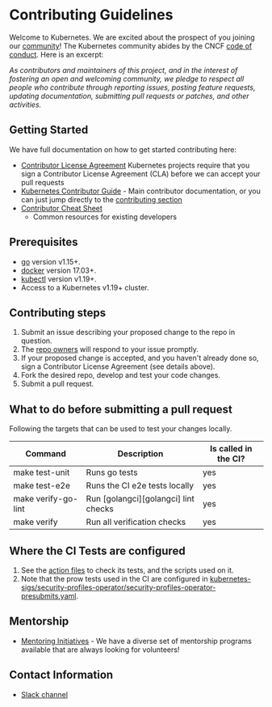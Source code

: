 # Contributing Guidelines

Welcome to Kubernetes. We are excited about the prospect of you joining our
[community](https://git.k8s.io/community)! The Kubernetes community abides by
the CNCF [code of conduct](code-of-conduct.md). Here is an excerpt:

_As contributors and maintainers of this project, and in the interest of
fostering an open and welcoming community, we pledge to respect all people who
contribute through reporting issues, posting feature requests, updating
documentation, submitting pull requests or patches, and other activities._

## Getting Started

We have full documentation on how to get started contributing here:

<!---
If your repo has certain guidelines for contribution, put them here ahead of the
general k8s resources
-->

- [Contributor License Agreement](https://git.k8s.io/community/CLA.md)
  Kubernetes projects require that you sign a Contributor License Agreement
  (CLA) before we can accept your pull requests
- [Kubernetes Contributor
  Guide](https://git.k8s.io/community/contributors/guide) - Main contributor
  documentation, or you can just jump directly to the [contributing
  section](https://git.k8s.io/community/contributors/guide#contributing)
- [Contributor Cheat
  Sheet](https://git.k8s.io/community/contributors/guide/contributor-cheatsheet)
  - Common resources for existing developers

## Prerequisites

- [go](https://golang.org/dl/) version v1.15+.
- [docker](https://docs.docker.com/install/) version 17.03+.
- [kubectl](https://kubernetes.io/docs/tasks/tools/install-kubectl/) version v1.19+.
- Access to a Kubernetes v1.19+ cluster.

## Contributing steps

1. Submit an issue describing your proposed change to the repo in question.
1. The [repo owners](OWNERS) will respond to your issue promptly.
1. If your proposed change is accepted, and you haven't already done so, sign a Contributor License Agreement (see details above).
1. Fork the desired repo, develop and test your code changes.
1. Submit a pull request.

## What to do before submitting a pull request

Following the targets that can be used to test your changes locally.

| Command             | Description                          | Is called in the CI? |
| ------------------- | ------------------------------------ | -------------------- |
| make test-unit      | Runs go tests                        | yes                  |
| make test-e2e       | Runs the CI e2e tests locally        | yes                  |
| make verify-go-lint | Run [golangci][golangci] lint checks | yes                  |
| make verify         | Run all verification checks          | yes                  |

## Where the CI Tests are configured

1. See the [action files](.github/workflows) to check its tests, and the scripts used on it.
1. Note that the prow tests used in the CI are configured in [kubernetes-sigs/security-profiles-operator/security-profiles-operator-presubmits.yaml](https://github.com/kubernetes/test-infra/blob/master/config/jobs/kubernetes-sigs/security-profiles-operator/security-profiles-operator-presubmits.yaml).

## Mentorship

- [Mentoring Initiatives](https://git.k8s.io/community/mentoring) - We have a
  diverse set of mentorship programs available that are always looking for
  volunteers!

<!---
Custom Information - if you're copying this template for the first time you can
add custom content here.
-->

## Contact Information

- [Slack channel](https://kubernetes.slack.com/messages/security-profiles-operator)
